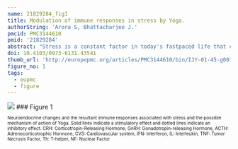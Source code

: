 ```yaml
---
name: 21829284_fig1
title: Modulation of immune responses in stress by Yoga.
authorString: 'Arora S, Bhattacharjee J.'
pmcid: PMC3144610
pmid: '21829284'
abstract: "Stress is a constant factor in today's fastpaced life that can jeopardize our health if left unchecked. It is only in the last half century that the role of stress in every ailment from the common cold to AIDS has been emphasized, and the mechanisms involved in this process have been studied. Stress influences the immune response presumably through the activation of the hypothalamic-pituitary adrenal axis, hypothalamic pituitary-gonadal axis, and the sympathetic-adrenal-medullary system. Various neurotransmitters, neuropeptides, hormones, and cytokines mediate these complex bidirectional interactions between the central nervous system (CNS) and the immune system. The effects of stress on the immune responses result in alterations in the number of immune cells and cytokine dysregulation. Various stress management strategies such as meditation, yoga, hypnosis, and muscle relaxation have been shown to reduce the psychological and physiological effects of stress in cancers and HIV infection. This review aims to discuss the effect of stress on the immune system and examine how relaxation techniques such as Yoga and meditation could regulate the cytokine levels and hence, the immune responses during stress."
doi: 10.4103/0973-6131.43541
thumb_url: 'http://europepmc.org/articles/PMC3144610/bin/IJY-01-45-g001.gif'
figure_no: 1
tags:
  - eupmc
  - figure
---
```

<img src='http://europepmc.org/articles/PMC3144610/bin/IJY-01-45-g001.jpg' style='max-height: 300px'>
### Figure 1
<p style='font-size: 10px;'>Neuroendocrine changes and the resultant immune responses associated with stress and the possible mechanism of action of Yoga. Solid lines indicate a stimulatory effect and dotted lines indicate an inhibitory effect. CRH: Corticotropin-Releasing Hormone, GnRH: Gonadotropin-releasing Hormone, ACTH: Adrenocorticotrophic Hormone, CVS: Cardiovascular system, IFN: Interferon, IL: Interleukin, TNF: Tumor Necrosis Factor, Th: T-helper, NF: Nuclear Factor</p>